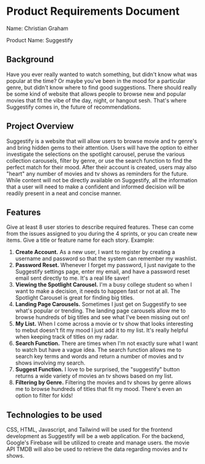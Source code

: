 # Product Requirements Document
Name: Christian Graham

Product Name: Suggestify

## Background
Have you ever really wanted to watch something, but didn't know what was popular at the time? Or maybe you've been in the mood for a particular genre, but didn't know where to find good suggestions. There should really be some kind of website that allows people to browse new and popular movies that fit the vibe of the day, night, or hangout sesh. That's where Suggestify comes in, the future of recommendations.

## Project Overview
Suggestify is a website that will allow users to browse movie and tv genre's and bring hidden gems to their attention. Users will have the option to either investigate the selections on the spotlight carousel, peruse the various collection carousels, filter by genre, or use the search function to find the perfect match for their mood. After their account is created, users may also "heart" any number of movies and tv shows as reminders for the future. While content will not be directly available on Suggestify, all the information that a user will need to make a confident and informed decision will be readily present in a neat and concise manner.

## Features
Give at least 8 user stories to describe required features. These can come from the issues assigned to you during the 4 sprints, or you 
can create new items. Give a title or feature name for each story. Example: 
1. **Create Account.** As a new user, I want to register by creating a username and password so that the system can remember my washlist.
2. **Password Reset.** Whenever I forget my password, I just navigate to the Suggestify settings page, enter my email, and have a password reset email sent directly to me. It's a real life saver!
3. **Viewing the Spotlight Carousel.** I'm a busy college student so when I want to make a decision, it needs to happen fast or not at all. The Spotlight Carousel is great for finding big titles.
4. **Landing Page Carousels.** Sometimes I just get on Suggestify to see what's popular or trending. The landing page carousels allow me to browse hundreds of big titles and see what I've been missing out on!
5. **My List.** When I come across a movie or tv show that looks interesting to mebut doesn't fit my mood I just add it to my list. It's really helpful when keeping track of titles on my radar.
6. **Search Function.** There are times when I'm not exactly sure what I want to watch but have a vague idea. The search function allows me to search key terms and words and return a number of movies and tv shows involving my search.
7. **Suggest Function.** I love to be surprised, the "suggestify" button returns a wide variety of movies an tv shows based on my list.
8. **Filtering by Genre.** Filtering the movies and tv shows by genre allows me to browse hundreds of titles that fit my mood. There's even an option to filter for kids!

## Technologies to be used
CSS, HTML, Javascript, and Tailwind will be used for the frontend development as Suggestify will be a web application. For the backend, Google's Firebase will be utilized to create and manage users. the movie API TMDB will also be used to retrieve the data regarding movies and tv shows.
